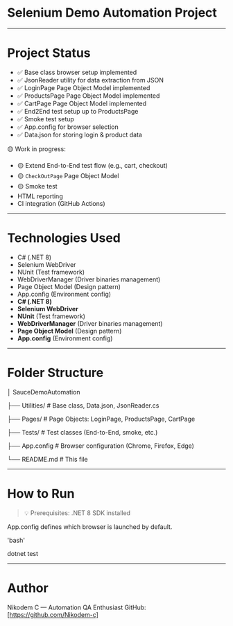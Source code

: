 ﻿# Selenium Demo Automation Project

---

# Project Status

- ✅ Base class browser setup implemented
- ✅ JsonReader utility for data extraction from JSON
- ✅ LoginPage Page Object Model implemented
- ✅ ProductsPage Page Object Model implemented
- ✅ CartPage Page Object Model implemented
- ✅ End2End test setup up to ProductsPage
- ✅ Smoke test setup
- ✅ App.config for browser selection
- ✅ Data.json for storing login & product data

🟡 Work in progress:
- 🟡 Extend End-to-End test flow (e.g., cart, checkout)
- 🟡 `CheckOutPage` Page Object Model
- 🟡 Smoke test
- HTML reporting
- CI integration (GitHub Actions)

---

# Technologies Used

- C# (.NET 8)
- Selenium WebDriver
- NUnit (Test framework)
- WebDriverManager (Driver binaries management)
- Page Object Model (Design pattern)
- App.config (Environment config)
- **C# (.NET 8)**
- **Selenium WebDriver**
- **NUnit** (Test framework)
- **WebDriverManager** (Driver binaries management)
- **Page Object Model** (Design pattern)
- **App.config** (Environment config)

---

# Folder Structure
│ SauceDemoAutomation

├── Utilities/ # Base class, Data.json, JsonReader.cs

├── Pages/ # Page Objects: LoginPage, ProductsPage, CartPage

├── Tests/ # Test classes (End-to-End, smoke, etc.)

├── App.config # Browser configuration (Chrome, Firefox, Edge)

└── README.md # This file

---

# How to Run

> 💡 Prerequisites: .NET 8 SDK installed

App.config defines which browser is launched by default.

'bash'

dotnet test

---

# Author
Nikodem C — Automation QA Enthusiast
GitHub: [https://github.com/Nikodem-c]
